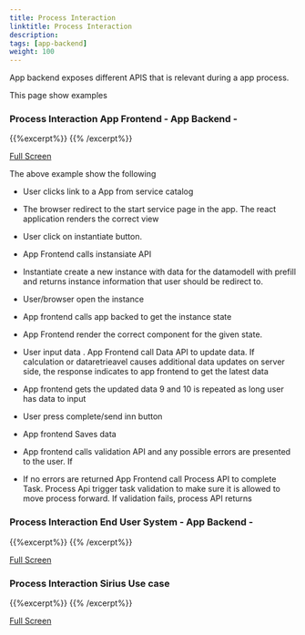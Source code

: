 ```yaml
---
title: Process Interaction
linktitle: Process Interaction
description:  
tags: [app-backend]
weight: 100
---
```


App backend exposes different APIS that is relevant during a app process. 

This page show examples

### Process Interaction App Frontend - App Backend - 

{{%excerpt%}}
<object data="/teknologi/altinnstudio/architecture/capabilities/runtime/processing/process/process_interaction.svg" type="image/svg+xml" style="width: 100%;  max-width: 800px;"></object>
{{% /excerpt%}}


[Full Screen](/architecture/application/altinn-apps/app/app-backend/process/process_interaction.svg)

The above example show the following

- User clicks link to a App from service catalog
- The browser redirect to the start service page in the app. The react application renders the correct view
- User click on instantiate button.
- App Frontend calls instansiate API
- Instantiate create a new instance with data for the datamodell with prefill and returns instance information that user should be redirect to.
- User/browser open the instance
- App frontend calls app backed to get the instance state
- App Frontend render the correct component for the given state.
- User input data . App Frontend call Data API to update data. If calculation or dataretrieavel causes additional data updates on server side, the response indicates to app frontend to get the latest data
- App frontend gets the updated data
9 and 10 is repeated as long user has data to input

- User press complete/send inn button
- App frontend Saves data
- App frontend calls validation API and any possible errors are presented to the user. If 
- If no errors are returned App Frontend call Process API to complete Task. Process Api trigger task validation to make sure it is allowed to move process forward. If validation fails, process API returns


### Process Interaction End User System - App Backend - 

{{%excerpt%}}
<object data="/teknologi/altinnstudio/architecture/capabilities/runtime/processing/process/process_interaction_eus.svg" type="image/svg+xml" style="width: 100%;  max-width: 800px;"></object>
{{% /excerpt%}}

[Full Screen](/teknologi/altinnstudio/architecture/capabilities/runtime/processing/process/process_interaction_eus.svg)


### Process Interaction Sirius Use case 

{{%excerpt%}}
<object data="/teknologi/altinnstudio/architecture/capabilities/runtime/processing/process/process_interaction_sirius.svg" type="image/svg+xml" style="width: 100%;  max-width: 800px;"></object>
{{% /excerpt%}}

[Full Screen](/teknologi/altinnstudio/architecture/capabilities/runtime/processing/process/process_interaction_sirius.svg)
